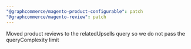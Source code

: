 ```yaml
---
"@graphcommerce/magento-product-configurable": patch
"@graphcommerce/magento-review": patch
---
```


Moved product reviews to the relatedUpsells query so we do not pass the queryComplexity limit

